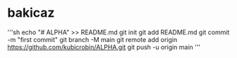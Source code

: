 # bakicaz
'''sh
echo "# ALPHA" >> README.md
git init
git add README.md
git commit -m "first commit"
git branch -M main
git remote add origin https://github.com/kubicrobin/ALPHA.git
git push -u origin main
'''
